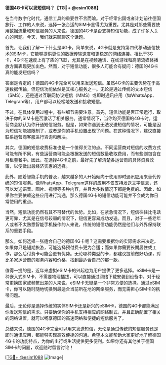 **德国4G卡可以发短信吗？【TG💪+ @esim1088】**

在当今数字化时代，通信工具的重要性不言而喻。对于经常出国或者计划前往德国旅行、工作的人来说，选择一张合适的SIM卡显得尤为重要。尤其是对那些需要使用数据流量和短信服务的人来说，德国的4G卡是否支持短信功能，成了许多人关心的问题。今天，我们就来聊聊这个话题。

首先，让我们了解一下什么是4G卡。简单来说，4G卡就是支持第四代移动通信技术的SIM卡，它能够提供更快的数据传输速度和更稳定的网络连接。相比于3G卡，4G卡在速度上有了质的飞跃，尤其是在视频通话、在线游戏和高清流媒体播放方面表现更加出色。然而，对于短信功能，很多人可能会有疑问：德国的4G卡真的能发短信吗？

答案是肯定的！德国的4G卡完全可以用来发送短信。虽然4G卡的主要优势在于高速数据传输，但短信功能依然是其核心服务之一。无论是通过传统的文本短信（SMS），还是通过互联网协议短信（MMS）或即时通讯应用（如WhatsApp、Telegram等），用户都可以轻松地发送和接收短信。

不过，在具体使用过程中，有些细节需要注意。首先，短信功能是否正常运行，取决于你的SIM卡是否激活了相关服务。通常情况下，当你购买德国的4G卡时，运营商会默认为你开通短信服务。但是，如果你遇到无法发送短信的情况，可能是因为短信功能被限制了，或者是你的手机设置出现了问题。在这种情况下，建议直接联系运营商客服进行咨询和解决。

其次，德国的短信收费标准也是一个值得关注的点。不同运营商对短信的收费方式可能有所不同，有些运营商可能会根据发送的短信数量收取费用，而有些则包含在月租套餐中。因此，在选择4G卡之前，最好先了解清楚各运营商的具体资费政策，以便做出最经济实惠的选择。

此外，随着智能手机的普及，越来越多的人开始倾向于使用即时通讯应用来替代传统的短信服务。像WhatsApp、Telegram这样的应用不仅支持发送文字信息，还可以发送语音、图片、视频等多种内容，并且大多数情况下都是免费的。因此，如果你主要依赖这些应用进行沟通，那么德国4G卡的短信功能可能并不会成为你日常使用的重点。

当然，短信功能仍然有其不可替代的优势。比如，在紧急情况下，短信往往比电话更可靠，尤其是在信号较弱的情况下，短信更容易成功发送。而且，对于一些老年人或者不太熟悉智能手机操作的人来说，传统的短信功能仍然是他们与外界保持联系的重要手段。

那么，如何选择一张适合自己的德国4G卡呢？这需要根据你的实际需求来决定。如果你只是短期旅游，可能选择预付费卡更为合适；而如果你需要长期居住或工作，那么后付费卡可能会更有优势。无论哪种类型的卡，都建议提前做好功课，对比多家运营商的服务内容和价格，找到最适合自己的那一款。

值得一提的是，近年来虚拟eSIM卡的兴起也为用户提供了更多选择。eSIM卡是一种嵌入式SIM卡，不需要物理插拔，可以直接通过网络下载安装到设备中。对于经常更换国家或频繁出差的人来说，eSIM卡无疑是一个非常方便的选择。通过eSIM卡，你可以随时随地切换到最适合当前所在地的网络服务，而无需担心SIM卡的携带问题。

最后，无论你是选择传统的实体SIM卡还是新兴的eSIM卡，德国的4G卡都能满足你发送短信的需求。只要确保你的手机支持相应的网络制式，并且正确配置了相关的网络设置，就可以畅享德国的高速网络和便捷的短信服务了。

总结来说，德国的4G卡完全可以用来发送短信，无论是通过传统的短信服务还是即时通讯应用，都能够实现高效便捷的沟通。希望本文能帮助大家更好地了解德国4G卡的功能特点，为你的出行或生活提供更多便利。如果你还有其他关于德国SIM卡的问题，欢迎随时留言讨论！

[[TG💪+ @esim1088](https://t.me/s/esim1088) ![Image](https://i.postimg.cc/4NQfJmqS/Snipaste-2025-05-13-00-14-12.png)]